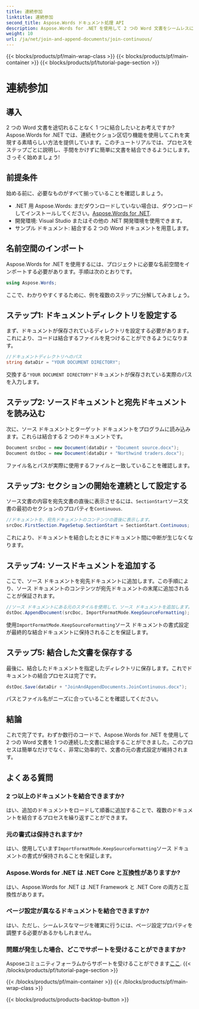 ```yaml
---
title: 連続参加
linktitle: 連続参加
second_title: Aspose.Words ドキュメント処理 API
description: Aspose.Words for .NET を使用して 2 つの Word 文書をシームレスに結合する方法を学びます。スムーズで効率的な文書の結合については、ステップ バイ ステップ ガイドに従ってください。
weight: 10
url: /ja/net/join-and-append-documents/join-continuous/
---
```


{{< blocks/products/pf/main-wrap-class >}}
{{< blocks/products/pf/main-container >}}
{{< blocks/products/pf/tutorial-page-section >}}

# 連続参加

## 導入

2 つの Word 文書を途切れることなく 1 つに結合したいとお考えですか? Aspose.Words for .NET では、連続セクション区切り機能を使用してこれを実現する素晴らしい方法を提供しています。このチュートリアルでは、プロセスをステップごとに説明し、手間をかけずに簡単に文書を結合できるようにします。さっそく始めましょう!

## 前提条件

始める前に、必要なものがすべて揃っていることを確認しましょう。

-  .NET 用 Aspose.Words: まだダウンロードしていない場合は、ダウンロードしてインストールしてください。[Aspose.Words for .NET](https://releases.aspose.com/words/net/).
- 開発環境: Visual Studio またはその他の .NET 開発環境を使用できます。
- サンプル ドキュメント: 結合する 2 つの Word ドキュメントを用意します。

## 名前空間のインポート

Aspose.Words for .NET を使用するには、プロジェクトに必要な名前空間をインポートする必要があります。手順は次のとおりです。

```csharp
using Aspose.Words;
```

ここで、わかりやすくするために、例を複数のステップに分解してみましょう。

## ステップ1: ドキュメントディレクトリを設定する

まず、ドキュメントが保存されているディレクトリを設定する必要があります。これにより、コードは結合するファイルを見つけることができるようになります。

```csharp
//ドキュメントディレクトリへのパス
string dataDir = "YOUR DOCUMENT DIRECTORY";
```

交換する`"YOUR DOCUMENT DIRECTORY"`ドキュメントが保存されている実際のパスを入力します。

## ステップ2: ソースドキュメントと宛先ドキュメントを読み込む

次に、ソース ドキュメントとターゲット ドキュメントをプログラムに読み込みます。これらは結合する 2 つのドキュメントです。

```csharp
Document srcDoc = new Document(dataDir + "Document source.docx");
Document dstDoc = new Document(dataDir + "Northwind traders.docx");
```

ファイル名とパスが実際に使用するファイルと一致していることを確認します。

## ステップ3: セクションの開始を連続として設定する

ソース文書の内容を宛先文書の直後に表示させるには、`SectionStart`ソース文書の最初のセクションのプロパティを`Continuous`.

```csharp
//ドキュメントを、宛先ドキュメントのコンテンツの直後に表示します。
srcDoc.FirstSection.PageSetup.SectionStart = SectionStart.Continuous;
```

これにより、ドキュメントを結合したときにドキュメント間に中断が生じなくなります。

## ステップ4: ソースドキュメントを追加する

ここで、ソース ドキュメントを宛先ドキュメントに追加します。この手順により、ソース ドキュメントのコンテンツが宛先ドキュメントの末尾に追加されることが保証されます。

```csharp
//ソース ドキュメントにある元のスタイルを使用して、ソース ドキュメントを追加します。
dstDoc.AppendDocument(srcDoc, ImportFormatMode.KeepSourceFormatting);
```

使用`ImportFormatMode.KeepSourceFormatting`ソース ドキュメントの書式設定が最終的な結合ドキュメントに保持されることを保証します。

## ステップ5: 結合した文書を保存する

最後に、結合したドキュメントを指定したディレクトリに保存します。これでドキュメントの結合プロセスは完了です。

```csharp
dstDoc.Save(dataDir + "JoinAndAppendDocuments.JoinContinuous.docx");
```

パスとファイル名がニーズに合っていることを確認してください。

## 結論

これで完了です。わずか数行のコードで、Aspose.Words for .NET を使用して 2 つの Word 文書を 1 つの連続した文書に結合することができました。このプロセスは簡単なだけでなく、非常に効率的で、文書の元の書式設定が維持されます。

## よくある質問

### 2 つ以上のドキュメントを結合できますか?
はい、追加のドキュメントをロードして順番に追加することで、複数のドキュメントを結合するプロセスを繰り返すことができます。

### 元の書式は保持されますか?
はい、使用しています`ImportFormatMode.KeepSourceFormatting`ソース ドキュメントの書式が保持されることを保証します。

### Aspose.Words for .NET は .NET Core と互換性がありますか?
はい、Aspose.Words for .NET は .NET Framework と .NET Core の両方と互換性があります。

### ページ設定が異なるドキュメントを結合できますか?
はい、ただし、シームレスなマージを確実に行うには、ページ設定プロパティを調整する必要があるかもしれません。

### 問題が発生した場合、どこでサポートを受けることができますか?
 Asposeコミュニティフォーラムからサポートを受けることができます[ここ](https://forum.aspose.com/c/words/8).
{{< /blocks/products/pf/tutorial-page-section >}}

{{< /blocks/products/pf/main-container >}}
{{< /blocks/products/pf/main-wrap-class >}}

{{< blocks/products/products-backtop-button >}}
